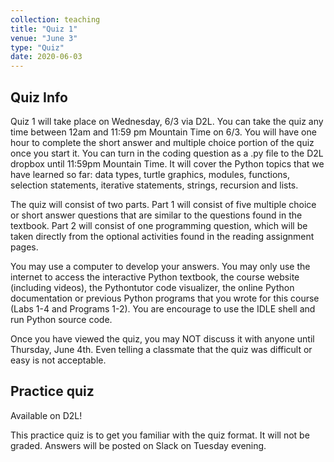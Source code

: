 ```yaml
---
collection: teaching
title: "Quiz 1"
venue: "June 3"
type: "Quiz"
date: 2020-06-03
---
```


## Quiz Info
Quiz 1 will take place on Wednesday, 6/3 via D2L. You can take the quiz
any time between 12am and 11:59 pm Mountain Time on 6/3. You will have
one hour to complete the short answer and multiple choice portion of the quiz once you start it.
You can turn in the coding question as a .py file to the D2L dropbox until
11:59pm Mountain Time.
It will cover the Python topics that we have learned so far:
data types, turtle graphics, modules, functions, selection statements, iterative statements, strings, recursion and lists.

The quiz will consist of two parts. Part 1 will consist of
five multiple choice or short answer questions
that are similar to the questions found in the textbook.
Part 2 will consist of one programming question, which will be taken
directly from the optional activities found in the reading assignment pages.

You may use a computer to develop your answers.
You may only use the internet to access the interactive
Python textbook, the course website (including videos),
the Pythontutor code visualizer,
the online Python documentation or previous
Python programs that you wrote for this course (Labs 1-4 and Programs 1-2).
You are encourage to use the IDLE shell and run Python source code.

Once you have viewed the quiz, you may NOT discuss it with anyone until
Thursday, June 4th. Even telling a classmate that the quiz was difficult or
easy is not acceptable.

## Practice quiz
Available on D2L!

This practice quiz is to get you familiar with the quiz format. It will not be
graded. Answers will be posted on Slack on Tuesday evening.
